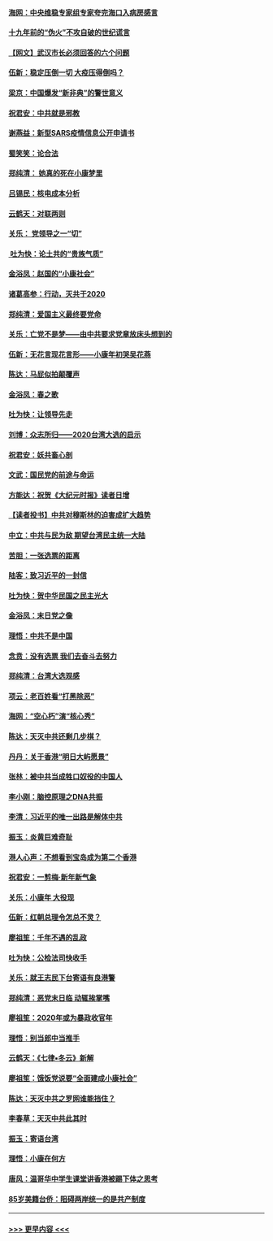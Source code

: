#### [海网：中央维稳专家组专家夸完海口入病房感言](../pages/nsc993/n11815138.md?t=01240533) 
#### [十九年前的“伪火”不攻自破的世纪谎言](../pages/nsc993/n11813238.md?t=01240533) 
#### [【网文】武汉市长必须回答的六个问题](../pages/nsc993/n11813848.md?t=01240533) 
#### [伍新：稳定压倒一切 大疫压得倒吗？](../pages/nsc993/n11812634.md?t=01240533) 
#### [梁京：中国爆发“新非典”的警世意义](../pages/nsc993/n11812554.md?t=01240533) 
#### [祝君安：中共就是邪教](../pages/nsc993/n11812431.md?t=01240533) 
#### [谢燕益：新型SARS疫情信息公开申请书](../pages/nsc993/n11808840.md?t=01240533) 
#### [蜀笑笑：论合法](../pages/nsc993/n11808064.md?t=01240533) 
#### [郑纯清： 她真的死在小康梦里](../pages/nsc993/n11806623.md?t=01240533) 
#### [吕锡民：核电成本分析](../pages/nsc993/n11806284.md?t=01240533) 
#### [云鹤天：对联两则](../pages/nsc993/n11805957.md?t=01240533) 
#### [关乐： 党领导之一“切”](../pages/nsc993/n11804505.md?t=01240533) 
#### [ 吐为快：论土共的“贵族气质”](../pages/nsc993/n11804490.md?t=01240533) 
#### [金浴凤：赵国的“小康社会”](../pages/nsc993/n11804452.md?t=01240533) 
#### [诸葛高参：行动，灭共于2020](../pages/nsc993/n11804120.md?t=01240533) 
#### [郑纯清：爱国主义最终要党命](../pages/nsc993/n11802197.md?t=01240533) 
#### [关乐：亡党不是梦——由中共要求党章放床头想到的](../pages/nsc993/n11802156.md?t=01240533) 
#### [伍新：无花言现花言形——小康年初哭吴花燕](../pages/nsc993/n11800044.md?t=01240533) 
#### [陈达：马屁似拍颠覆声](../pages/nsc993/n11800010.md?t=01240533) 
#### [金浴凤：春之歌](../pages/nsc993/n11797687.md?t=01240533) 
#### [吐为快：让领导先走](../pages/nsc993/n11797512.md?t=01240533) 
#### [刘博：众志所归——2020台湾大选的启示](../pages/nsc993/n11796878.md?t=01240533) 
#### [祝君安：妖共畜心剖](../pages/nsc993/n11794273.md?t=01240533) 
#### [文武：国民党的前途与命运](../pages/nsc993/n11794198.md?t=01240533) 
#### [方能达：祝贺《大纪元时报》读者日增](../pages/nsc993/n11793807.md?t=01240533) 
#### [【读者投书】中共对穆斯林的迫害成扩大趋势](../pages/nsc993/n11791371.md?t=01240533) 
#### [中立：中共与民为敌 期望台湾民主统一大陆](../pages/nsc993/n11790392.md?t=01240533) 
#### [苦胆：一张选票的距离](../pages/nsc993/n11788914.md?t=01240533) 
#### [陆客：致习近平的一封信](../pages/nsc993/n11788867.md?t=01240533) 
#### [吐为快：贺中华民国之民主光大](../pages/nsc993/n11788618.md?t=01240533) 
#### [金浴凤：末日党之像](../pages/nsc993/n11787475.md?t=01240533) 
#### [理悟：中共不是中国](../pages/nsc993/n11787463.md?t=01240533) 
#### [念贲：没有选票  我们去奋斗去努力](../pages/nsc993/n11787398.md?t=01240533) 
#### [郑纯清：台湾大选观感](../pages/nsc993/n11786210.md?t=01240533) 
#### [项云：老百姓看“打黑除恶”](../pages/nsc993/n11785398.md?t=01240533) 
#### [海网：“空心朽”演“核心秀”](../pages/nsc993/n11783874.md?t=01240533) 
#### [陈达：天灭中共还剩几步棋？](../pages/nsc993/n11783719.md?t=01240533) 
#### [丹丹：关于香港“明日大屿愿景”](../pages/nsc993/n11783273.md?t=01240533) 
#### [张林：被中共当成牲口奴役的中国人](../pages/nsc993/n11782397.md?t=01240533) 
#### [李小刚：脑控原理之DNA共振](../pages/nsc993/n11780962.md?t=01240533) 
#### [李清：习近平的唯一出路是解体中共](../pages/nsc993/n11780866.md?t=01240533) 
#### [振玉：炎黄巨难奇耻](../pages/nsc993/n11779632.md?t=01240533) 
#### [港人心声：不想看到宝岛成为第二个香港](../pages/nsc993/n11778817.md?t=01240533) 
#### [祝君安：一剪梅‧新年新气象](../pages/nsc993/n11776340.md?t=01240533) 
#### [关乐：小康年 大役现](../pages/nsc993/n11774213.md?t=01240533) 
#### [伍新：红朝总理令怎总不灵？](../pages/nsc993/n11770813.md?t=01240533) 
#### [廖祖笙：千年不遇的乱政](../pages/nsc993/n11770373.md?t=01240533) 
#### [吐为快：公检法司快收手](../pages/nsc993/n11770359.md?t=01240533) 
#### [关乐：就王志民下台寄语有良港警](../pages/nsc993/n11769903.md?t=01240533) 
#### [郑纯清：恶党末日临 动辄挨掌嘴](../pages/nsc993/n11769356.md?t=01240533) 
#### [廖祖笙：2020年或为暴政收官年](../pages/nsc993/n11768216.md?t=01240533) 
#### [理悟：别当郎中当推手](../pages/nsc993/n11768243.md?t=01240533) 
#### [云鹤天：《七律▪冬云》新解](../pages/nsc993/n11768204.md?t=01240533) 
#### [廖祖笙：饿饭党说要“全面建成小康社会”](../pages/nsc993/n11767482.md?t=01240533) 
#### [陈达：天灭中共之罗网谁能挡住？](../pages/nsc993/n11767465.md?t=01240533) 
#### [李春草：天灭中共此其时](../pages/nsc993/n11767452.md?t=01240533) 
#### [振玉：寄语台湾](../pages/nsc993/n11767432.md?t=01240533) 
#### [理悟：小康在何方](../pages/nsc993/n11767394.md?t=01240533) 
#### [唐风：温哥华中学生课堂讲香港被踢下体之思考](../pages/nsc993/n11766848.md?t=01240533) 
#### [85岁美籍台侨：阻碍两岸统一的是共产制度](../pages/nsc993/n11765043.md?t=01240533) 

----
#### [ >>> 更早内容 <<< ](../indexes/nsc993-earlier.md)
